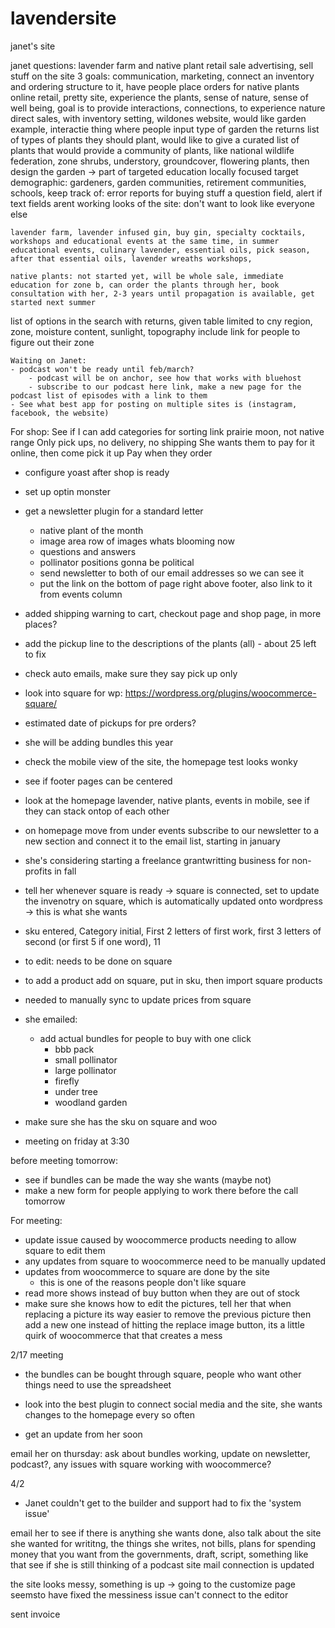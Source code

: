 # lavendersite
janet's site

janet questions: lavender farm and native plant retail sale advertising, sell stuff on the site 3 goals: communication, marketing, connect an inventory and ordering structure to it, have people place orders for native plants online retail, pretty site, experience the plants, sense of nature, sense of well being, goal is to provide interactions, connections, to experience nature direct sales, with inventory setting, wildones website, would like garden example, interactie thing where people input type of garden the returns list of types of plants they should plant, would like to give a curated list of plants that would provide a community of plants, like national wildlife federation, zone shrubs, understory, groundcover, flowering plants, then design the garden -> part of targeted education locally focused target demographic: gardeners, garden communities, retirement communities, schools, keep track of: error reports for buying stuff a question field, alert if text fields arent working looks of the site: don't want to look like everyone else


    lavender farm, lavender infused gin, buy gin, specialty cocktails, workshops and educational events at the same time, in summer educational events, culinary lavender, essential oils, pick season, after that essential oils, lavender wreaths workshops,

    native plants: not started yet, will be whole sale, immediate education for zone b, can order the plants through her, book consultation with her, 2-3 years until propagation is available, get started next summer

list of options in the search with returns, given table limited to cny region, zone, moisture content, sunlight, topography include link for people to figure out their zone


    Waiting on Janet:
    - podcast won't be ready until feb/march?
        - podcast will be on anchor, see how that works with bluehost
        - subscribe to our podcast here link, make a new page for the podcast list of episodes with a link to them
    - See what best app for posting on multiple sites is (instagram, facebook, the website) 


For shop:
See if I can add categories for sorting link prairie moon, not native range
Only pick ups, no delivery, no shipping
She wants them to pay for it online, then come pick it up
Pay when they order

- configure yoast after shop is ready
- set up optin monster
- get a newsletter plugin for a standard letter
    - native plant of the month
    - image area row of images whats blooming now
    - questions and answers
    - pollinator positions gonna be political
    - send newsletter to both of our email addresses so we can see it
    - put the link on the bottom of page right above footer, also link to it from events column
- added shipping warning to cart, checkout page and shop page, in more places?
- add the pickup line to the descriptions of the plants (all) - about 25 left to fix

- check auto emails, make sure they say pick up only

- look into square for wp: https://wordpress.org/plugins/woocommerce-square/

- estimated date of pickups for pre orders?
- she will be adding bundles this year
- check the mobile view of the site, the homepage test looks wonky
- see if footer pages can be centered
- look at the homepage lavender, native plants, events in mobile, see if they can stack ontop of each other
- on homepage move from under events subscribe to our newsletter to a new section and connect it to the email list, starting in january


- she's considering starting a freelance grantwritting business for non- profits in fall
- tell her whenever square is ready -> square is connected, set to update the invenotry on square, which is automatically updated onto wordpress -> this is what she wants

- sku entered, Category initial, First 2 letters of first work, first 3 letters of second (or first 5 if one word), 11
- to edit: needs to be done on square
- to add a product add on square, put in sku, then import square products

- needed to manually sync to update prices from square

- she emailed:   
    - add actual bundles for people to buy with one click
        - bbb pack
        - small pollinator
        - large pollinator
        - firefly
        - under tree
        - woodland garden


- make sure she has the sku on square and woo
- meeting on friday at 3:30


before meeting tomorrow:
- see if bundles can be made the way she wants (maybe not)
- make a new form for people applying to work there before the call tomorrow


For meeting:

- update issue caused by woocommerce products needing to allow square to edit them
- any updates from square to woocommerce need to be manually updated
- updates from woocommerce to square are done by the site
    - this is one of the reasons people don't like square
- read more shows instead of buy button when they are out of stock
- make sure she knows how to edit the pictures, tell her that when replacing a picture its way easier to remove the previous picture then add a new one instead of hitting the replace image button, its a little quirk of woocommerce that that creates a mess


2/17 meeting

- the bundles can be bought through square, people who want other things need to use the spreadsheet

- look into the best plugin to connect social media and the site, she wants changes to the homepage every so often
- get an update from her soon



email her on thursday: ask about bundles working, update on newsletter, podcast?, any issues with square working with woocommerce?


4/2
- Janet couldn't get to the builder and support had to fix the 'system issue'


email her to see if there is anything she wants done,  also talk about the site she wanted for writitng, the things she writes, not bills, plans for spending money that you want from the governments, draft, script, something like that
see if she is still thinking of a podcast
site mail connection is updated


the site looks messy, something is up -> going to the customize page seemsto have fixed the messiness issue
can't connect to the editor

sent invoice
